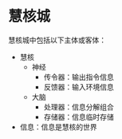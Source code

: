 # 慧核城

慧核城中包括以下主体或客体：

- 慧核
	- 神经
		- 传令器：输出指令信息
		- 反馈器：输入环境信息
	- 大脑
		- 处理器：信息分解组合
		- 存储器：信息临时存储
- 信息：信息是慧核的世界
